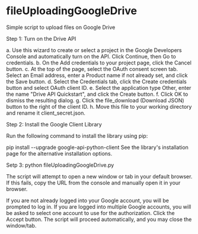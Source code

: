 # fileUploadingGoogleDrive
Simple script to upload files on Google Drive

Step 1: Turn on the Drive API

a. Use this wizard to create or select a project in the Google Developers Console and automatically turn on the API. Click Continue, then Go to credentials. b. On the Add credentials to your project page, click the Cancel button. c. At the top of the page, select the OAuth consent screen tab. Select an Email address, enter a Product name if not already set, and click the Save button. d. Select the Credentials tab, click the Create credentials button and select OAuth client ID. e. Select the application type Other, enter the name "Drive API Quickstart", and click the Create button. f. Click OK to dismiss the resulting dialog. g. Click the file_download (Download JSON) button to the right of the client ID. h. Move this file to your working directory and rename it client_secret.json.

Step 2: Install the Google Client Library

Run the following command to install the library using pip:

pip install --upgrade google-api-python-client See the library's installation page for the alternative installation options.

Setp 3: python fileUploadingGoogleDrive.py

The script will attempt to open a new window or tab in your default browser. If this fails, copy the URL from the console and manually open it in your browser.

If you are not already logged into your Google account, you will be prompted to log in. If you are logged into multiple Google accounts, you will be asked to select one account to use for the authorization. Click the Accept button. The script will proceed automatically, and you may close the window/tab.
